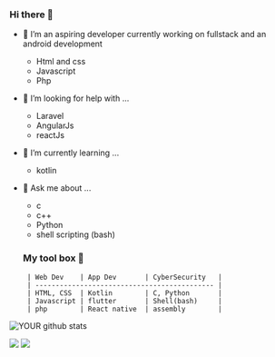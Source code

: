 ### Hi there 👋

- 🔭 I’m an aspiring developer currently working on fullstack and an android development

   * Html and css
   * Javascript
   * Php

- 🤔 I’m looking for help with ...

   * Laravel
   * AngularJs
   * reactJs
          
- 🌱 I’m currently learning ...
   * kotlin

- 💬 Ask me about ...
  
  * c
  * c++
  * Python 
  * shell scripting (bash)
          
  ### My tool box 🤖 
    
       | Web Dev    | App Dev       | CyberSecurity   |
       | -------------------------------------------- |
       | HTML, CSS  | Kotlin        | C, Python       |
       | Javascript | flutter       | Shell(bash)     |
       | php        | React native  | assembly        |
    


![YOUR github stats](https://github-readme-stats.vercel.app/api?username=MartinThuo&show_icons=true&theme=radical)   

[<img src="https://img.shields.io/badge/twitter-%231DA1F2.svg?&style=for-the-badge&logo=twitter&logoColor=white" />](https://twitter.com/Martoe3301) [<img src="https://img.shields.io/badge/linkedin-%230077B5.svg?&style=for-the-badge&logo=linkedin&logoColor=white" />](https://www.linkedin.com/in/martin-njoroge-31b3131a3/) 
